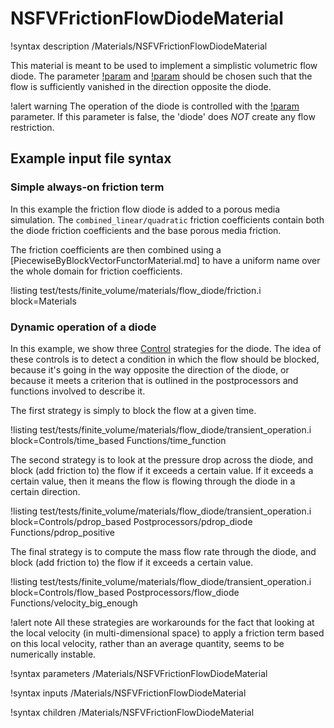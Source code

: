 # NSFVFrictionFlowDiodeMaterial

!syntax description /Materials/NSFVFrictionFlowDiodeMaterial

This material is meant to be used to implement a simplistic volumetric flow diode. The
parameter [!param](/Materials/NSFVFrictionFlowDiodeMaterial/additional_linear_resistance)
and [!param](/Materials/NSFVFrictionFlowDiodeMaterial/additional_quadratic_resistance) should be chosen such that
the flow is sufficiently vanished in the direction opposite the diode.

!alert warning
The operation of the diode is controlled with the [!param](/Materials/NSFVFrictionFlowDiodeMaterial/turn_on_diode)
parameter. If this parameter is false, the 'diode' does *NOT* create any flow restriction.

## Example input file syntax

### Simple always-on friction term

In this example the friction flow diode is added to a porous media simulation.
The `combined_linear/quadratic` friction coefficients contain both the diode
friction coefficients and the base porous media friction.

The friction coefficients are then combined using a [PiecewiseByBlockVectorFunctorMaterial.md] to have a uniform name over the whole domain for friction coefficients.

!listing test/tests/finite_volume/materials/flow_diode/friction.i block=Materials

### Dynamic operation of a diode

In this example, we show three [Control](syntax/Controls/index.md) strategies for the diode.
The idea of these controls is to detect a condition in which the flow should be blocked, because it's going
in the way opposite the direction of the diode, or because it meets a criterion that is outlined in the postprocessors
and functions involved to describe it.

The first strategy is simply to block the flow at a given time.

!listing test/tests/finite_volume/materials/flow_diode/transient_operation.i block=Controls/time_based Functions/time_function

The second strategy is to look at the pressure drop across the diode, and block (add friction to) the flow if it exceeds a certain value.
If it exceeds a certain value, then it means the flow is flowing through the diode in a certain direction.

!listing test/tests/finite_volume/materials/flow_diode/transient_operation.i block=Controls/pdrop_based Postprocessors/pdrop_diode Functions/pdrop_positive

The final strategy is to compute the mass flow rate through the diode, and block (add friction to) the flow if it exceeds a certain value.

!listing test/tests/finite_volume/materials/flow_diode/transient_operation.i block=Controls/flow_based Postprocessors/flow_diode Functions/velocity_big_enough

!alert note
All these strategies are workarounds for the fact that looking at the local velocity (in multi-dimensional space)
to apply a friction term based on this local velocity, rather than an average quantity, seems to be numerically instable.

!syntax parameters /Materials/NSFVFrictionFlowDiodeMaterial

!syntax inputs /Materials/NSFVFrictionFlowDiodeMaterial

!syntax children /Materials/NSFVFrictionFlowDiodeMaterial
